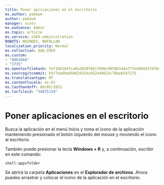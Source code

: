 ```yaml
---
title: Poner aplicaciones en el escritorio
ms.author: pebaum
author: pebaum
manager: scotv
ms.audience: Admin
ms.topic: article
ms.service: o365-administration
ROBOTS: NOINDEX, NOFOLLOW
localization_priority: Normal
ms.collection: Adm_O365
ms.custom:
- "9001668"
- "3735"
ms.openlocfilehash: fef1b01647ca0a2828f6b1f09bc9850b54da777edd04d2fd76e6c79579fbefcc
ms.sourcegitcommit: b5f7da89a650d2915dc652449623c78be6247175
ms.translationtype: MT
ms.contentlocale: es-ES
ms.lasthandoff: 08/05/2021
ms.locfileid: "54075159"
---
```

# <a name="put-apps-on-the-desktop"></a>Poner aplicaciones en el escritorio

Busca la aplicación  en el menú Inicio y toma el icono de la aplicación manteniendo presionado el botón izquierdo del mouse y moviendo el icono al escritorio.

También puede presionar la tecla **Windows + R** y, a continuación, escribir en este comando:

`shell:appsfolder`

Se abrirá la carpeta **Aplicaciones** en el **Explorador de archivos**. Ahora puedes arrastrar y colocar el icono de la aplicación en el escritorio.
